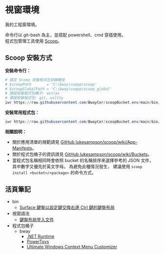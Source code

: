 視窗環境
=======


我的工程窗環境。

命令行以 git-bash 為主，並搭配 powershell、cmd 穿插使用。<br>
程式包管理工具使用 [Scoop](https://scoop.sh)。



## Scoop 安裝方式


**安裝命令行：**

```ps1
# 設定 Scoop 安裝程式包目錄路徑
# $scoopPath       = 'C:\bway\cwapp\scoop'
# $scoopGlobalPath = 'C:\bway\cwapp\scoop_global'
# 預設安裝程式包桶子: extras
# 預設安裝程式包: git, wsltty
iwr https://raw.githubusercontent.com/BwayCer/scoopBucket.env/main/bin/installTerminal.ps1 | iex
```

**安裝常用程式包：**

```ps1
iwr https://raw.githubusercontent.com/BwayCer/scoopBucket.env/main/bin/installCommonPackages.ps1 | iex
```


**相關說明：**

  * 關於應用清單的規範請見 [GitHub lukesampson/scoop/wiki/App-Manifests](https://github.com/lukesampson/scoop/wiki/App-Manifests)。
  * 關於程式包桶子的資訊請見 [GitHub lukesampson/scoop/wiki/Buckets](https://github.com/lukesampson/scoop/wiki/Buckets)。
  * 當程式包名稱相同時會依照 bucket 的名稱排序來選擇參考的 JSON 文件，
    其中數字又優先於英文字母。
    為避免此種情況發生，
    建議使用 `scoop install <bucket>/<package>` 的命令方式。



## 活頁筆記


* bin
  * [Surface 鍵盤以設定鍵交換右邊 Ctrl 鍵的鍵盤布局](./bin/surfaceAddRightCtrl.reg)
* 視窗語法
  * [鍵盤布局登入文件](./looseLeaf/windowsCode/keyboardLayoutRegistry.md)
* 程式包桶子
  * bway
    * [.NET Runtime](./looseLeaf/bucket/dotnet-desktop-runtime.md)
    * [PowerToys](./looseLeaf/bucket/powertoys.md)
    * [Ultimate Windows Context Menu Customizer](./looseLeaf/bucket/ultimate-windows-context-menu-customizer.md)

